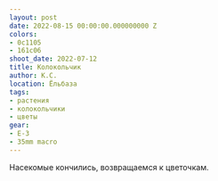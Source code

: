 ```yaml
---
layout: post
date: 2022-08-15 00:00:00.000000000 Z
colors:
- 0c1105
- 161c06
shoot_date: 2022-07-12
title: Колокольчик
author: К.С.
location: Ёльбаза
tags:
- растения
- колокольчики
- цветы
gear:
- E-3
- 35mm macro
---
```

Насекомые кончились, возвращаемся к цветочкам.

